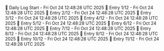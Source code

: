 📅 Daily Log Start - Fri Oct 24 12:48:28 UTC 2025
📌 Entry 1/12 - Fri Oct 24 12:48:28 UTC 2025
📌 Entry 2/12 - Fri Oct 24 12:48:28 UTC 2025
📌 Entry 3/12 - Fri Oct 24 12:48:28 UTC 2025
📌 Entry 4/12 - Fri Oct 24 12:48:28 UTC 2025
📌 Entry 5/12 - Fri Oct 24 12:48:28 UTC 2025
📌 Entry 6/12 - Fri Oct 24 12:48:28 UTC 2025
📌 Entry 7/12 - Fri Oct 24 12:48:28 UTC 2025
📌 Entry 8/12 - Fri Oct 24 12:48:28 UTC 2025
📌 Entry 9/12 - Fri Oct 24 12:48:28 UTC 2025
📌 Entry 10/12 - Fri Oct 24 12:48:28 UTC 2025
📌 Entry 11/12 - Fri Oct 24 12:48:28 UTC 2025
